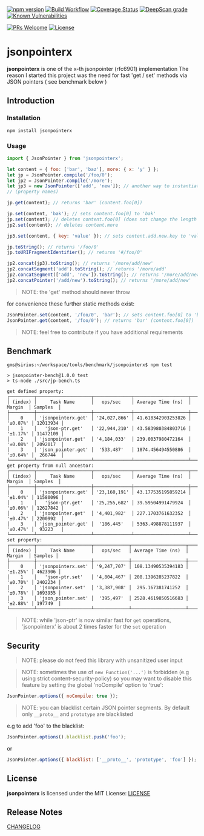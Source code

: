 [![npm version](https://badge.fury.io/js/jsonpointerx.svg)](https://badge.fury.io/js/jsonpointerx)
[![Build Workflow](https://github.com/gms1/HomeOfThings/actions/workflows/build.yml/badge.svg?branch=master)](https://github.com/gms1/HomeOfThings/actions/workflows/build.yml)
[![Coverage Status](https://codecov.io/gh/gms1/HomeOfThings/branch/master/graph/badge.svg?flag=jsonpointerx)](https://app.codecov.io/gh/gms1/HomeOfThings/tree/master/packages%2Fjs%2Fjsonpointerx)
[![DeepScan grade](https://deepscan.io/api/teams/439/projects/987/branches/1954/badge/grade.svg)](https://deepscan.io/dashboard#view=project&tid=439&pid=987&bid=1954)
[![Known Vulnerabilities](https://snyk.io/test/github/gms1/HomeOfThings/badge.svg)](https://snyk.io/test/github/gms1/HomeOfThings)

[![PRs Welcome](https://img.shields.io/badge/PRs-welcome-brightgreen.svg?style=flat-square)](http://makeapullrequest.com)
[![License](https://img.shields.io/npm/l/jsonpointerx.svg?style=flat-square)](https://github.com/gms1/HomeOfThings/blob/master/packages/js/jsonpointerx/LICENSE)

# jsonpointerx

**jsonpointerx** is one of the x-th jsonpointer (rfc6901) implementation
The reason I started this project was the need for fast 'get / set' methods via JSON pointers ( see benchmark below )

## Introduction

### Installation

```shell
npm install jsonpointerx
```

### Usage

```JavaScript
import { JsonPointer } from 'jsonpointerx';

let content = { foo: ['bar', 'baz'], more: { x: 'y' } };
let jp = JsonPointer.compile('/foo/0');
let jp2 = JsonPointer.compile('/more');
let jp3 = new JsonPointer(['add', 'new']); // another way to instantiate a JsonPointer using decoded path segments
// (property names)

jp.get(content); // returns 'bar' (content.foo[0])

jp.set(content, 'bak'); // sets content.foo[0] to 'bak'
jp.set(content); // deletes content.foo[0] (does not change the length of the array)
jp2.set(content); // deletes content.more

jp3.set(content, { key: 'value' }); // sets content.add.new.key to 'value'

jp.toString(); // returns '/foo/0'
jp.toURIFragmentIdentifier(); // returns '#/foo/0'

jp2.concat(jp3).toString(); // returns '/more/add/new'
jp2.concatSegment('add').toString(); // returns '/more/add'
jp2.concatSegment(['add', 'new']).toString(); // returns '/more/add/new'
jp2.concatPointer('/add/new').toString(); // returns '/more/add/new'
```

> NOTE: the 'get' method should never throw

for convenience these further static methods exist:

```JavaScript
JsonPointer.set(content, '/foo/0', 'bar'); // sets content.foo[0] to 'bar'
JsonPointer.get(content, '/foo/0'); // returns 'bar' (content.foo[0])
```

> NOTE: feel free to contribute if you have additional requirements

## Benchmark

```shell
gms@sirius:~/workspace/tools/benchmark/jsonpointerx$ npm test

> jsonpointer-bench@1.0.0 test
> ts-node ./src/jp-bench.ts

get defined property:
┌─────────┬────────────────────┬──────────────┬────────────────────┬──────────┬──────────┐
│ (index) │     Task Name      │   ops/sec    │ Average Time (ns)  │  Margin  │ Samples  │
├─────────┼────────────────────┼──────────────┼────────────────────┼──────────┼──────────┤
│    0    │ 'jsonpointerx.get' │ '24,027,866' │ 41.618342903253826 │ '±0.87%' │ 12013934 │
│    1    │   'json-ptr.get'   │ '22,944,210' │ 43.583980384803716 │ '±1.17%' │ 11472109 │
│    2    │ 'jsonpointer.get'  │ '4,184,033'  │ 239.0037980472164  │ '±0.08%' │ 2092017  │
│    3    │ 'json_pointer.get' │  '533,487'   │ 1874.456494550886  │ '±0.64%' │  266744  │
└─────────┴────────────────────┴──────────────┴────────────────────┴──────────┴──────────┘
get property from null ancestor:
┌─────────┬────────────────────┬──────────────┬────────────────────┬──────────┬──────────┐
│ (index) │     Task Name      │   ops/sec    │ Average Time (ns)  │  Margin  │ Samples  │
├─────────┼────────────────────┼──────────────┼────────────────────┼──────────┼──────────┤
│    0    │ 'jsonpointerx.get' │ '23,160,191' │ 43.177535195859214 │ '±1.04%' │ 11580096 │
│    1    │   'json-ptr.get'   │ '25,255,682' │ 39.59504991479924  │ '±0.06%' │ 12627842 │
│    2    │ 'jsonpointer.get'  │ '4,401,982'  │ 227.1703761632352  │ '±0.47%' │ 2200992  │
│    3    │ 'json_pointer.get' │  '186,445'   │ 5363.498878111937  │ '±0.47%' │  93223   │
└─────────┴────────────────────┴──────────────┴────────────────────┴──────────┴──────────┘
set property:
┌─────────┬────────────────────┬─────────────┬────────────────────┬──────────┬─────────┐
│ (index) │     Task Name      │   ops/sec   │ Average Time (ns)  │  Margin  │ Samples │
├─────────┼────────────────────┼─────────────┼────────────────────┼──────────┼─────────┤
│    0    │ 'jsonpointerx.set' │ '9,247,707' │ 108.13490535394183 │ '±1.25%' │ 4623906 │
│    1    │   'json-ptr.set'   │ '4,804,467' │ 208.1396285237822  │ '±0.70%' │ 2402234 │
│    2    │ 'jsonpointer.set'  │ '3,387,908' │  295.167381741252  │ '±0.78%' │ 1693955 │
│    3    │ 'json_pointer.set' │  '395,497'  │ 2528.4619850516683 │ '±2.88%' │ 197749  │
└─────────┴────────────────────┴─────────────┴────────────────────┴──────────┴─────────┘
```

> NOTE: while 'json-ptr' is now similar fast for `get` operations, 'jsonpointerx' is about 2 times faster for the `set` operation

## Security

> NOTE: please do not feed this library with unsanitized user input

> NOTE: sometimes the use of `new Function('...')` is forbidden (e.g using strict content-security-policy)
> so you may want to disable this feature by setting the global 'noCompile' option to 'true':

```JavaScript
JsonPointer.options({ noCompile: true });
```

> NOTE: you can blacklist certain JSON pointer segments. By default only `__proto__` and `prototype` are blacklisted

e.g to add 'foo' to the blacklist:

```JavaScript
JsonPointer.options().blacklist.push('foo');
```

or

```Javascript
JsonPointer.options({ blacklist: ['__proto__', 'prototype', 'foo'] });
```

## License

**jsonpointerx** is licensed under the MIT License:
[LICENSE](./LICENSE)

## Release Notes

[CHANGELOG](./CHANGELOG.md)
